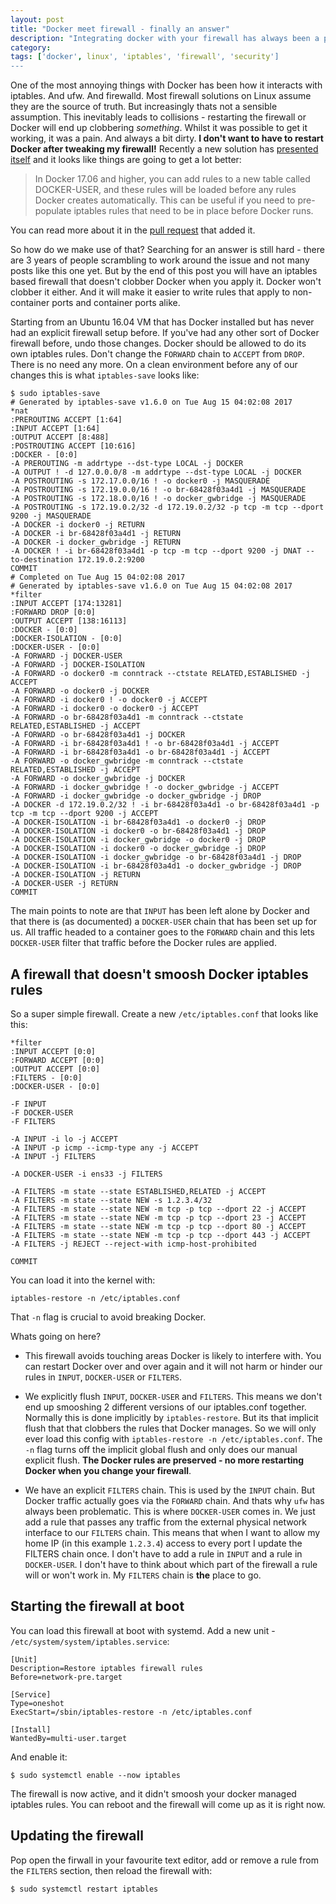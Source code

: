 ```yaml
---
layout: post
title: "Docker meet firewall - finally an answer"
description: "Integrating docker with your firewall has always been a pain. But those times are coming to an end!"
category:
tags: ['docker', linux', 'iptables', 'firewall', 'security']
---
```


One of the most annoying things with Docker has been how it interacts with iptables. And ufw. And firewalld. Most firewall solutions on Linux assume they are the source of truth. But increasingly thats not a sensible assumption. This inevitably leads to collisions - restarting the firewall or Docker will end up clobbering *something*. Whilst it was possible to get it working, it was a pain. And always a bit dirty. **I don't want to have to restart Docker after tweaking my firewall!** Recently a new solution has [presented itself](https://docs.docker.com/engine/userguide/networking/#links) and it looks like things are going to get a lot better:

> In Docker 17.06 and higher, you can add rules to a new table called DOCKER-USER, and these rules will be loaded before any rules Docker creates automatically. This can be useful if you need to pre-populate iptables rules that need to be in place before Docker runs.

You can read more about it in the [pull request](https://github.com/docker/libnetwork/pull/1675) that added it.

So how do we make use of that? Searching for an answer is still hard - there are 3 years of people scrambling to work around the issue and not many posts like this one yet. But by the end of this post you will have an iptables based firewall that doesn't clobber Docker when you apply it. Docker won't clobber it either. And it will make it easier to write rules that apply to non-container ports and container ports alike.

Starting from an Ubuntu 16.04 VM that has Docker installed but has never had an explicit firewall setup before. If you've had any other sort of Docker firewall before, undo those changes. Docker should be allowed to do its own iptables rules. Don't change the `FORWARD` chain to `ACCEPT` from `DROP`. There is no need any more. On a clean environment before any of our changes this is what `iptables-save` looks like:

```
$ sudo iptables-save
# Generated by iptables-save v1.6.0 on Tue Aug 15 04:02:08 2017
*nat
:PREROUTING ACCEPT [1:64]
:INPUT ACCEPT [1:64]
:OUTPUT ACCEPT [8:488]
:POSTROUTING ACCEPT [10:616]
:DOCKER - [0:0]
-A PREROUTING -m addrtype --dst-type LOCAL -j DOCKER
-A OUTPUT ! -d 127.0.0.0/8 -m addrtype --dst-type LOCAL -j DOCKER
-A POSTROUTING -s 172.17.0.0/16 ! -o docker0 -j MASQUERADE
-A POSTROUTING -s 172.19.0.0/16 ! -o br-68428f03a4d1 -j MASQUERADE
-A POSTROUTING -s 172.18.0.0/16 ! -o docker_gwbridge -j MASQUERADE
-A POSTROUTING -s 172.19.0.2/32 -d 172.19.0.2/32 -p tcp -m tcp --dport 9200 -j MASQUERADE
-A DOCKER -i docker0 -j RETURN
-A DOCKER -i br-68428f03a4d1 -j RETURN
-A DOCKER -i docker_gwbridge -j RETURN
-A DOCKER ! -i br-68428f03a4d1 -p tcp -m tcp --dport 9200 -j DNAT --to-destination 172.19.0.2:9200
COMMIT
# Completed on Tue Aug 15 04:02:08 2017
# Generated by iptables-save v1.6.0 on Tue Aug 15 04:02:08 2017
*filter
:INPUT ACCEPT [174:13281]
:FORWARD DROP [0:0]
:OUTPUT ACCEPT [138:16113]
:DOCKER - [0:0]
:DOCKER-ISOLATION - [0:0]
:DOCKER-USER - [0:0]
-A FORWARD -j DOCKER-USER
-A FORWARD -j DOCKER-ISOLATION
-A FORWARD -o docker0 -m conntrack --ctstate RELATED,ESTABLISHED -j ACCEPT
-A FORWARD -o docker0 -j DOCKER
-A FORWARD -i docker0 ! -o docker0 -j ACCEPT
-A FORWARD -i docker0 -o docker0 -j ACCEPT
-A FORWARD -o br-68428f03a4d1 -m conntrack --ctstate RELATED,ESTABLISHED -j ACCEPT
-A FORWARD -o br-68428f03a4d1 -j DOCKER
-A FORWARD -i br-68428f03a4d1 ! -o br-68428f03a4d1 -j ACCEPT
-A FORWARD -i br-68428f03a4d1 -o br-68428f03a4d1 -j ACCEPT
-A FORWARD -o docker_gwbridge -m conntrack --ctstate RELATED,ESTABLISHED -j ACCEPT
-A FORWARD -o docker_gwbridge -j DOCKER
-A FORWARD -i docker_gwbridge ! -o docker_gwbridge -j ACCEPT
-A FORWARD -i docker_gwbridge -o docker_gwbridge -j DROP
-A DOCKER -d 172.19.0.2/32 ! -i br-68428f03a4d1 -o br-68428f03a4d1 -p tcp -m tcp --dport 9200 -j ACCEPT
-A DOCKER-ISOLATION -i br-68428f03a4d1 -o docker0 -j DROP
-A DOCKER-ISOLATION -i docker0 -o br-68428f03a4d1 -j DROP
-A DOCKER-ISOLATION -i docker_gwbridge -o docker0 -j DROP
-A DOCKER-ISOLATION -i docker0 -o docker_gwbridge -j DROP
-A DOCKER-ISOLATION -i docker_gwbridge -o br-68428f03a4d1 -j DROP
-A DOCKER-ISOLATION -i br-68428f03a4d1 -o docker_gwbridge -j DROP
-A DOCKER-ISOLATION -j RETURN
-A DOCKER-USER -j RETURN
COMMIT
```

The main points to note are that `INPUT` has been left alone by Docker and that there is (as documented) a `DOCKER-USER` chain that has been set up for us. All traffic headed to a container goes to the `FORWARD` chain and this lets `DOCKER-USER` filter that traffic before the Docker rules are applied.


## A firewall that doesn't smoosh Docker iptables rules

So a super simple firewall. Create a new `/etc/iptables.conf` that looks like this:

```
*filter
:INPUT ACCEPT [0:0]
:FORWARD ACCEPT [0:0]
:OUTPUT ACCEPT [0:0]
:FILTERS - [0:0]
:DOCKER-USER - [0:0]

-F INPUT
-F DOCKER-USER
-F FILTERS

-A INPUT -i lo -j ACCEPT
-A INPUT -p icmp --icmp-type any -j ACCEPT
-A INPUT -j FILTERS

-A DOCKER-USER -i ens33 -j FILTERS

-A FILTERS -m state --state ESTABLISHED,RELATED -j ACCEPT
-A FILTERS -m state --state NEW -s 1.2.3.4/32
-A FILTERS -m state --state NEW -m tcp -p tcp --dport 22 -j ACCEPT
-A FILTERS -m state --state NEW -m tcp -p tcp --dport 23 -j ACCEPT
-A FILTERS -m state --state NEW -m tcp -p tcp --dport 80 -j ACCEPT
-A FILTERS -m state --state NEW -m tcp -p tcp --dport 443 -j ACCEPT
-A FILTERS -j REJECT --reject-with icmp-host-prohibited

COMMIT
```

You can load it into the kernel with:

```
iptables-restore -n /etc/iptables.conf
```

That `-n` flag is crucial to avoid breaking Docker.

Whats going on here?

 * This firewall avoids touching areas Docker is likely to interfere with. You can restart Docker over and over again and it will not harm or hinder our rules in `INPUT`, `DOCKER-USER` or `FILTERS`.

 * We explicitly flush `INPUT`, `DOCKER-USER` and `FILTERS`. This means we don't end up smooshing 2 different versions of our iptables.conf together. Normally this is done implicitly by `iptables-restore`. But its that implicit flush that that clobbers the rules that Docker manages. So we will only ever load this config with `iptables-restore -n /etc/iptables.conf`. The `-n` flag turns off the implicit global flush and only does our manual explicit flush. **The Docker rules are preserved - no more restarting Docker when you change your firewall**.
 
 * We have an explicit `FILTERS` chain. This is used by the `INPUT` chain. But Docker traffic actually goes via the `FORWARD` chain. And thats why `ufw` has always been problematic. This is where `DOCKER-USER` comes in. We just add a rule that passes any traffic from the external physical network interface to our `FILTERS` chain. This means that when I want to allow my home IP (in this example `1.2.3.4`) access to every port I update the FILTERS chain once. I don't have to add a rule in `INPUT` and a rule in `DOCKER-USER`. I don't have to think about which part of the firewall a rule will or won't work in. My `FILTERS` chain is **the** place to go.
 
 
## Starting the firewall at boot

You can load this firewall at boot with systemd. Add a new unit - `/etc/system/system/iptables.service`:

```
[Unit]
Description=Restore iptables firewall rules
Before=network-pre.target

[Service]
Type=oneshot
ExecStart=/sbin/iptables-restore -n /etc/iptables.conf

[Install]
WantedBy=multi-user.target
```

And enable it:

```
$ sudo systemctl enable --now iptables
```

The firewall is now active, and it didn't smoosh your docker managed iptables rules. You can reboot and the firewall will come up as it is right now.


## Updating the firewall

Pop open the firwall in your favourite text editor, add or remove a rule from the `FILTERS` section, then reload the firewall with:

```
$ sudo systemctl restart iptables
```

